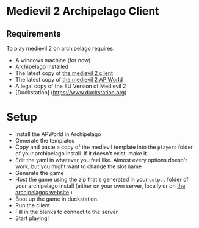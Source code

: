 ﻿# Medievil 2 Archipelago Client

## Requirements
To play medievil 2 on archipelago requires:

- A windows machine (for now)
- [Archipelago](https://archipelago.gg) installed
- The latest copy of [the medievil 2 client](https://github.com/riezahughes/Medievil2APClient/releases)
- The latest copy of [the medievil 2 AP World](https://github.com/riezahughes/Medievil2APWorld/releases)
- A legal copy of the EU Version of Medievil 2
- [Duckstation] (https://www.duckstation.org)

# Setup

- Install the APWorld in Archipelago
- Generate the templates
- Copy and paste a copy of the medievil template into the `players` folder of your archipelago install. If it doesn't exist, make it.
- Edit the yaml in whatever you feel like. Almost every options doesn't work, but you might want to change the slot name
- Generate the game
- Host the game using the zip that's generated in your `output` folder of your archipelago install (either on your own server, locally or on [the archipelagos website](https://archipelago.gg/uploads) )
- Boot up the game in duckstation.
- Run the client
- Fill in the blanks to connect to the server
- Start playing!